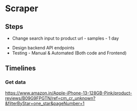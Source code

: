 # Scraper
## Steps
- Change search input to product url - samples - 1 day
<!-- - create csv by scraping using the existing function. 300 of each category. 1 day -->
<!-- - Model Training - stats - 1 day -->
<!-- - demo -> training -> test -> model performance -->
<!-- - Fix UI -->
- Design backend API endpoints
- Testing - Manual & Automated (Both code and Frontend)



## Timelines
### Get data

https://www.amazon.in/Apple-iPhone-13-128GB-Pink/product-reviews/B09G9FPGTN/ref=cm_cr_unknown?&filterByStar=one_star&pageNumber=1
